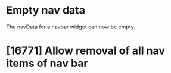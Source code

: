 # Empty nav data

The navData for a navbar widget can now be empty.

# [16771] Allow removal of all nav items of nav bar